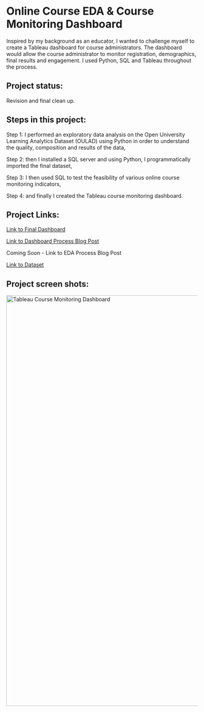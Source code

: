 # Online Course EDA & Course Monitoring Dashboard
Inspired by my background as an educator, I wanted to challenge myself to create a Tableau dashboard for course administrators. The dashboard would allow the course administrator to monitor registration, demographics, final results and engagement. I used Python, SQL and Tableau throughout the process.

## Project status:
Revision and final clean up.

## Steps in this project:
Step 1: I performed an exploratory data analysis on the Open University Learning Analytics Dataset (OULAD) using Python in order to understand the quality, composition and results of the data,

Step 2: then I installed a SQL server and using Python, I programmatically imported the final dataset,

Step 3: I then used SQL to test the feasibility of various online course monitoring indicators,

Step 4: and finally I created the Tableau course monitoring dashboard.

## Project Links:
[Link to Final Dashboard](https://public.tableau.com/views/OnlineCourseMonitoringDashboard/Dashboard1?:language=en-US&:sid=&:display_count=n&:origin=viz_share_link)

[Link to Dashboard Process Blog Post](https://jacibanton.com/portfolio/online-course-dashboard/)

Coming Soon - Link to EDA Process Blog Post

[Link to Dataset](https://analyse.kmi.open.ac.uk/open_dataset#about)

## Project screen shots:
<img width="1080" alt="Tableau Course Monitoring Dashboard" src="https://github.com/JacBan/OULAD/assets/19371331/e1cf305a-0ac7-43e3-8849-ef16c933f25a">


